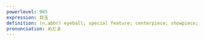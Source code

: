 ```yaml
---
powerlevel: 985
expression: 目玉
definition: (n,abbr) eyeball; special feature; centerpiece; showpiece; drawcard; special program; loss leader; (P)
pronunciation: めだま
---
```

